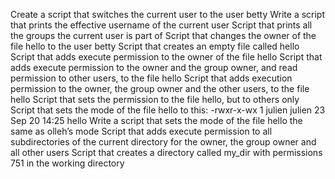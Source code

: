 Create a script that switches the current user to the user betty
Write a script that prints the effective username of the current user
Script that prints all the groups the current user is part of
Script that changes the owner of the file hello to the user betty
Script that creates an empty file called hello
Script that adds execute permission to the owner of the file hello
Script that adds execute permission to the owner and the group owner, and read permission to other users, to the file hello
Script that adds execution permission to the owner, the group owner and the other users, to the file hello
Script that sets the permission to the file hello, but to others only
Script that sets the mode of the file hello to this: -rwxr-x-wx 1 julien julien 23 Sep 20 14:25 hello
Write a script that sets the mode of the file hello the same as olleh’s mode
Script that adds execute permission to all subdirectories of the current directory for the owner, the group owner and all other users
Script that creates a directory called my_dir with permissions 751 in the working directory
